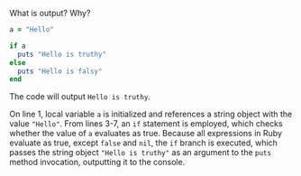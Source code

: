 What is output? Why?
```Ruby
a = "Hello"

if a
  puts "Hello is truthy"
else
  puts "Hello is falsy"
end
```
The code will output `Hello is truthy`.

On line 1, local variable `a` is initialized and references a string object with the value `"Hello"`. From lines 3-7, an `if` statement is employed, which checks whether the value of `a` evaluates as true. Because all expressions in Ruby evaluate as true, except `false` and `nil`, the `if` branch is executed, which passes the string object `"Hello is truthy"` as an argument to the `puts` method invocation, outputting it to the console.